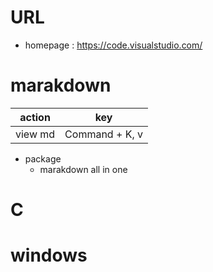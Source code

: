 # URL

- homepage : https://code.visualstudio.com/

# marakdown

| action  | key  |
|---------|---------------|
| view md | Command + K, v|

- package
  - marakdown all in one
  
# C

# windows
